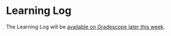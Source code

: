 # Learning Log

The Learning Log will be [available on Gradescope later this week](https://www.gradescope.ca/courses/5038).
